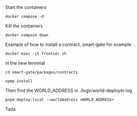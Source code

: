 Start the containers

```
docker compose -d
```

Kill the containers

```
docker compose down
```

Example of how to install a contract, smart-gate for example

```
docker exec -it frontier sh
```

in the new terminal

```
cd smart-gate/packages/contracts

npmp install
```

Then find the WORLD_ADDRESS in ./logs/world-deployer.log

```
pnpm deploy:local --worldAddress <WORLD_ADDRESS>
```

Tada
